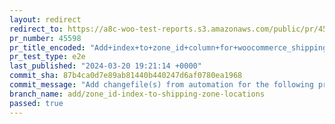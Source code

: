```yaml
---
layout: redirect
redirect_to: https://a8c-woo-test-reports.s3.amazonaws.com/public/pr/45598/e2e/index.html
pr_number: 45598
pr_title_encoded: "Add+index+to+zone_id+column+for+woocommerce_shipping_zone_locations"
pr_test_type: e2e
last_published: "2024-03-20 19:21:14 +0000"
commit_sha: 87b4ca0d7e89ab81440b440247d6af0780ea1968
commit_message: "Add changefile(s) from automation for the following project(s): wooco…"
branch_name: add/zone_id-index-to-shipping-zone-locations
passed: true
---
```

